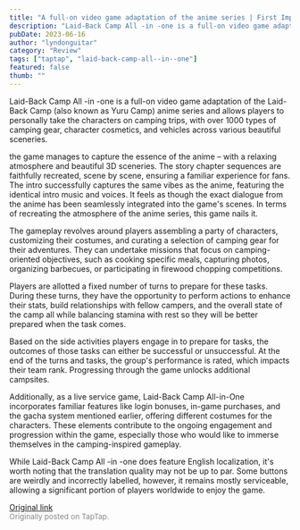 ```yaml
---
title: "A full-on video game adaptation of the anime series | First Impressions - Laid-Back Camp All-in-one"
description: "Laid-Back Camp All -in -one is a full-on video game adaptation of the Laid-Back Camp (also known as Yuru Camp) anime series and allows players to personally take the characters on camping trips, with over 1000 types of camping gear, character cosmetics, and vehicles across various beautiful sceneries."
pubDate: 2023-06-16
author: "lyndonguitar"
category: "Review"
tags: ["taptap", "laid-back-camp-all--in--one"]
featured: false
thumb: ""
---
```


Laid-Back Camp All -in -one is a full-on video game adaptation of the Laid-Back Camp (also known as Yuru Camp) anime series and allows players to personally take the characters on camping trips, with over 1000 types of camping gear, character cosmetics, and vehicles across various beautiful sceneries.

the game manages to capture the essence of the anime – with a relaxing atmosphere and beautiful 3D sceneries. The story chapter sequences are faithfully recreated, scene by scene, ensuring a familiar experience for fans. The intro successfully captures the same vibes as the anime, featuring the identical intro music and voices. It feels as though the exact dialogue from the anime has been seamlessly integrated into the game's scenes. In terms of recreating the atmosphere of the anime series, this game nails it.

The gameplay revolves around players assembling a party of characters, customizing their costumes, and curating a selection of camping gear for their adventures. They can undertake missions that focus on camping-oriented objectives, such as cooking specific meals, capturing photos, organizing barbecues, or participating in firewood chopping competitions.

Players are allotted a fixed number of turns to prepare for these tasks. During these turns, they have the opportunity to perform actions to enhance their stats, build relationships with fellow campers, and the overall state of the camp all while balancing stamina with rest so they will be better prepared when the task comes.

Based on the side activities players engage in to prepare for tasks, the outcomes of those tasks can either be successful or unsuccessful. At the end of the turns and tasks, the group's performance is rated, which impacts their team rank. Progressing through the game unlocks additional campsites.

Additionally, as a live service game, Laid-Back Camp All-in-One incorporates familiar features like login bonuses, in-game purchases, and the gacha system mentioned earlier, offering different costumes for the characters. These elements contribute to the ongoing engagement and progression within the game, especially those who would like to immerse themselves in the camping-inspired gameplay.

While Laid-Back Camp All -in -one does feature English localization, it's worth noting that the translation quality may not be up to par. Some buttons are weirdly and incorrectly labelled, however, it remains mostly serviceable, allowing a significant portion of players worldwide to enjoy the game.

[Original link](https://www.taptap.io/post/5823673)<br><span style="font-size: 0.95em; color: #888;">Originally posted on TapTap.</span>
